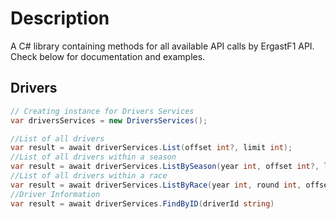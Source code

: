 # Description
A C# library containing methods for all available API calls by ErgastF1 API. Check below for documentation and examples.

## Drivers
```cs
// Creating instance for Drivers Services
var driversServices = new DriversServices();

//List of all drivers
var result = await driverServices.List(offset int?, limit int);
//List of all drivers within a season
var result = await driverServices.ListBySeason(year int, offset int?, limit int?)
//List of all drivers within a race
var result = await driverServices.ListByRace(year int, round int, offset int?, limit int?)
//Driver Information
var result = await driverServices.FindByID(driverId string)
```
